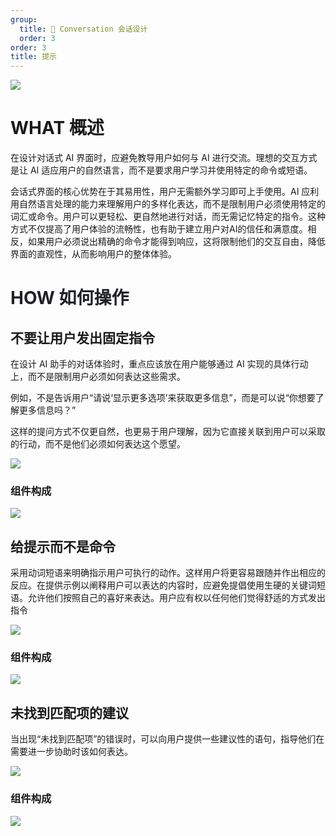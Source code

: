 ```yaml
---
group:
  title: 💭 Conversation 会话设计
  order: 3
order: 3
title: 提示
---
```


![](https://mdn.alipayobjects.com/huamei_iwk9zp/afts/img/A*4cuyRIqCXe0AAAAAAAAAAAAADgCCAQ/fmt.webp)

<h1 id="IWWPj">WHAT 概述</h1>

在设计对话式 AI 界面时，应避免教导用户如何与 AI 进行交流。理想的交互方式是让 AI 适应用户的自然语言，而不是要求用户学习并使用特定的命令或短语。

会话式界面的核心优势在于其易用性，用户无需额外学习即可上手使用。AI 应利用自然语言处理的能力来理解用户的多样化表达，而不是限制用户必须使用特定的词汇或命令。用户可以更轻松、更自然地进行对话，而无需记忆特定的指令。这种方式不仅提高了用户体验的流畅性，也有助于建立用户对AI的信任和满意度。相反，如果用户必须说出精确的命令才能得到响应，这将限制他们的交互自由，降低界面的直观性，从而影响用户的整体体验。

<h1 id="ZSPyJ"><font style="color:rgb(32, 33, 36);">HOW 如何操作</font></h1>

<h2 id="UlOdi">不要让用户发出固定指令</h2>

在设计 AI 助手的对话体验时，重点应该放在用户能够通过 AI 实现的具体行动上，而不是限制用户必须如何表达这些需求。

例如，不是告诉用户“请说‘显示更多选项’来获取更多信息”，而是可以说“你想要了解更多信息吗？”

这样的提问方式不仅更自然，也更易于用户理解，因为它直接关联到用户可以采取的行动，而不是他们必须如何表达这个愿望。

![](https://mdn.alipayobjects.com/huamei_iwk9zp/afts/img/A*XqX4TYFQhUcAAAAAAAAAAAAADgCCAQ/fmt.webp)

<h3 id="Pxwxv">组件构成</h3>

![](https://mdn.alipayobjects.com/huamei_iwk9zp/afts/img/A*PrBsQLK1jnoAAAAAAAAAAAAADgCCAQ/fmt.webp)

<h2 id="j3A9Y">给提示而不是命令</h2>

采用动词短语来明确指示用户可执行的动作。这样用户将更容易跟随并作出相应的反应。在提供示例以阐释用户可以表达的内容时，应避免提倡使用生硬的关键词短语。允许他们按照自己的喜好来表达。用户应有权以任何他们觉得舒适的方式发出指令

![](https://mdn.alipayobjects.com/huamei_iwk9zp/afts/img/A*VeYtSZONca4AAAAAAAAAAAAADgCCAQ/fmt.webp)

<h3 id="wIWEz">组件构成</h3>

![](https://mdn.alipayobjects.com/huamei_iwk9zp/afts/img/A*4yWJRajksOwAAAAAAAAAAAAADgCCAQ/fmt.webp)

<h2 id="wcpmo">未找到匹配项的建议</h2>

当出现“未找到匹配项”的错误时，可以向用户提供一些建议性的语句，指导他们在需要进一步协助时该如何表达。

![](https://mdn.alipayobjects.com/huamei_iwk9zp/afts/img/A*GJCKQ4nRYdIAAAAAAAAAAAAADgCCAQ/fmt.webp)

<h3 id="dh24Z">组件构成</h3>

![](https://mdn.alipayobjects.com/huamei_iwk9zp/afts/img/A*Sq7gR4wu-5wAAAAAAAAAAAAADgCCAQ/fmt.webp)
